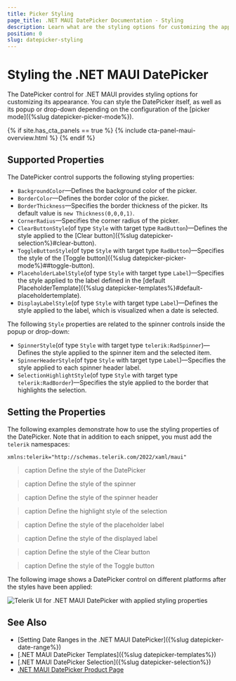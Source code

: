 ```yaml
---
title: Picker Styling
page_title: .NET MAUI DatePicker Documentation - Styling
description: Learn what are the styling options for customizing the appearance of the Telerik UI for .NET MAUI DatePicker control.
position: 0
slug: datepicker-styling
---
```


# Styling the .NET MAUI DatePicker

The DatePicker control for .NET MAUI provides styling options for customizing its appearance. You can style the DatePicker itself, as well as its popup or drop-down depending on the configuration of the [picker mode]({%slug datepicker-picker-mode%}).

{% if site.has_cta_panels == true %}
{% include cta-panel-maui-overview.html %}
{% endif %}

## Supported Properties

The DatePicker control supports the following styling properties:

* `BackgroundColor`&mdash;Defines the background color of the picker.
* `BorderColor`&mdash;Defines the border color of the picker.
* `BorderThickness`&mdash;Specifies the border thickness of the picker. Its default value is `new Thickness(0,0,0,1)`.
* `CornerRadius`&mdash;Specifies the corner radius of the picker.
* `ClearButtonStyle`(of type `Style` with target type `RadButton`)&mdash;Defines the style applied to the [Clear button]({%slug datepicker-selection%}#clear-button).
* `ToggleButtonStyle`(of type `Style` with target type `RadButton`)&mdash;Specifies the style of the [Toggle button]({%slug datepicker-picker-mode%}##toggle-button).
* `PlaceholderLabelStyle`(of type `Style` with target type `Label`)&mdash;Specifies the style applied to the label defined in the [default PlaceholderTemplate]({%slug datepicker-templates%}#default-placeholdertemplate).
* `DisplayLabelStyle`(of type `Style` with target type `Label`)&mdash;Defines the style applied to the label, which is visualized when a date is selected.


The following `Style` properties are related to the spinner controls inside the popup or drop-down:

* `SpinnerStyle`(of type `Style` with target type `telerik:RadSpinner`)&mdash;Defines the style applied to the spinner item and the selected item.
* `SpinnerHeaderStyle`(of type `Style` with target type `Label`)&mdash;Specifies the style applied to each spinner header label.
* `SelectionHighlightStyle`(of type `Style` with target type `telerik:RadBorder`)&mdash;Specifies the style applied to the border that highlights the selection.

## Setting the Properties

The following examples demonstrate how to use the styling properties of the DatePicker. Note that in addition to each snippet, you must add the `telerik` namespaces:

 ```XAML
xmlns:telerik="http://schemas.telerik.com/2022/xaml/maui"
 ```

>caption Define the style of the DatePicker

<snippet id='datepicker-style' />

>caption Define the style of the spinner

<snippet id='datepicker-style-spinner-style' />

>caption Define the style of the spinner header

<snippet id='datepicker-style-spinner-header-style' />

>caption Define the highlight style of the selection

<snippet id='datepicker-style-selection-highlight-style' />

>caption Define the style of the placeholder label

<snippet id='datepicker-style-placeholder-label-style' />

>caption Define the style of the displayed label

<snippet id='datepicker-style-display-label-style' />

>caption Define the style of the Clear button

<snippet id='datepicker-style-clear-button-style' />

>caption Define the style of the Toggle button

<snippet id='datepicker-style-toggle-button-style' />

The following image shows a DatePicker control on different platforms after the styles have been applied:

![Telerik UI for .NET MAUI DatePicker with applied styling properties](../images/datepicker_style.png)

## See Also

- [Setting Date Ranges in the .NET MAUI DatePicker]({%slug datepicker-date-range%})
- [.NET MAUI DatePicker Templates]({%slug datepicker-templates%})
- [.NET MAUI DatePicker Selection]({%slug datepicker-selection%})
- [.NET MAUI DatePicker Product Page](https://www.telerik.com/maui-ui/datepicker)
